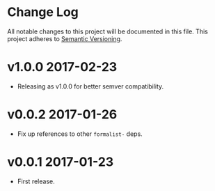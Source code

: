 # Change Log

All notable changes to this project will be documented in this file.
This project adheres to [Semantic Versioning](http://semver.org/).

# v1.0.0 2017-02-23

* Releasing as v1.0.0 for better semver compatibility.

# v0.0.2 2017-01-26

* Fix up references to other `formalist-` deps.

# v0.0.1 2017-01-23

* First release.
